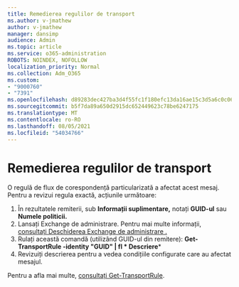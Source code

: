 ```yaml
---
title: Remedierea regulilor de transport
ms.author: v-jmathew
author: v-jmathew
manager: dansimp
audience: Admin
ms.topic: article
ms.service: o365-administration
ROBOTS: NOINDEX, NOFOLLOW
localization_priority: Normal
ms.collection: Adm_O365
ms.custom:
- "9000760"
- "7391"
ms.openlocfilehash: d89283dec427ba3d4f55fc1f180efc13da16ae15c3d5a6c0c06a696faa6df7f8
ms.sourcegitcommit: b5f7da89a650d2915dc652449623c78be6247175
ms.translationtype: MT
ms.contentlocale: ro-RO
ms.lasthandoff: 08/05/2021
ms.locfileid: "54034766"
---
```

# <a name="fix-transport-rules"></a>Remedierea regulilor de transport

O regulă de flux de corespondență particularizată a afectat acest mesaj. Pentru a revizui regula exactă, acțiunile următoare:

1. În rezultatele remiterii, sub **Informații suplimentare,** notați **GUID-ul** sau **Numele politicii.**
2. Lansați Exchange de administrare. Pentru mai multe informații, [consultați Deschiderea Exchange de administrare .](https://go.microsoft.com/fwlink/?linkid=2101432)
3. Rulați această comandă (utilizând GUID-ul din remitere):  **Get-TransportRule -identity "GUID" | fl * Descriere***
4. Revizuiți descrierea pentru a vedea condițiile configurate care au afectat mesajul.

Pentru a afla mai multe, [consultați Get-TransportRule](https://go.microsoft.com/fwlink/?linkid=2101523).
